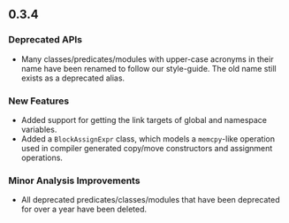 ## 0.3.4

### Deprecated APIs

* Many classes/predicates/modules with upper-case acronyms in their name have been renamed to follow our style-guide. 
  The old name still exists as a deprecated alias.

### New Features

* Added support for getting the link targets of global and namespace variables.
* Added a `BlockAssignExpr` class, which models a `memcpy`-like operation used in compiler generated copy/move constructors and assignment operations.

### Minor Analysis Improvements

* All deprecated predicates/classes/modules that have been deprecated for over a year have been deleted.

